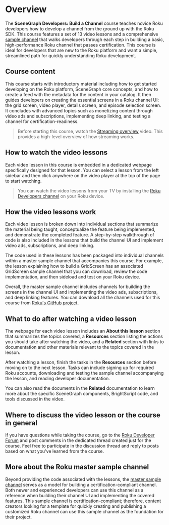 # Overview

The **SceneGraph Developers: Build a Channel** course teaches novice Roku developers how to develop a channel from the ground up with the Roku SDK. This course features a set of 13 video lessons and a comprehensive [sample channel](https://github.com/rokudev/scenegraph-master-sample) that walks developers through each step in building a basic, high-performance Roku channel that passes certification. This course is ideal for developers that are new to the Roku platform and want a simple, streamlined path for quickly understanding Roku development.

## Course content

This course starts with introductory material including how to get started developing on the Roku platform, SceneGraph core concepts, and how to create a feed with the metadata for the content in your catalog. It then guides developers on creating the essential screens in a Roku channel UI: the grid screen, video player, details screen, and episode selection screen. It concludes with advanced topics such as monetizing content through video ads and subscriptions, implementing deep linking, and testing a channel for certification-readiness.

> Before starting this course, watch the [Streaming overview](https://developer.roku.com/videos/courses/streaming-overview.md) video. This provides a high-level overview of how streaming works. 

## How to watch the video lessons

Each video lesson in this course is embedded in a dedicated webpage specifically designed for that lesson. You can select a lesson from the left sidebar and then click anywhere on the video player at the top of the page to start watching.  

> You can watch the video lessons from your TV by installing the [Roku Developers channel](https://my.roku.com/account/add/HL5RPZ) on your Roku device.

## How the video lessons work

Each video lesson is broken down into individual sections that summarize the material being taught, conceptualize the feature being implemented, and demonstrate the completed feature. A step-by-step walkthrough of code is also included in the lessons that build the channel UI and implement video ads, subscriptions, and deep linking. 

The code used in these lessons has been packaged into individual channels within a master sample channel that accompanies this  course. For example, the lesson explaining how to build a GridScreen has an associated GridScreen sample channel that you can download, review the code implementation, and then sideload and test on your Roku device. 

Overall, the master sample channel includes channels for building the screens in the channel UI and implementing the video ads, subscriptions, and deep linking features. You can download all the channels used for this course from [Roku's GitHub project](https://github.com/rokudev/scenegraph-master-sample).

## What to do after watching a video lesson

The webpage for each video lesson includes an **About this lesson** section that summarizes the topics covered, a **Resources** section listing the actions you should take after watching the video, and a **Related** section with links to documentation and other materials relevant to the topics covered in the lesson. 

After watching a lesson, finish the tasks in the **Resources** section before moving on to the next lesson. Tasks can include signing up for required Roku accounts, downloading and testing the sample channel accompanying the lesson, and reading developer documentation. 

You can also read the documents in the **Related** documentation to learn more about the specific SceneGraph components, BrightScript code, and tools discussed in the video.

## Where to discuss the video lesson or the course in general

If you have questions while taking the course, go to the [Roku Developer Forum](https://go.roku.com/wMoGr9zx-) and post comments in the dedicated thread created just for the course. Feel free to participate in the discussion thread and reply to posts based on what you've learned from the course.

## More about the Roku master sample channel

Beyond providing the code associated with the lessons, the [master sample channel](https://github.com/rokudev/scenegraph-master-sample) serves as a model for building a certification-compliant channel. Both newer and experienced developers can use this channel as a reference when building their channel UI and implementing the covered features. This sample channel is certification-compliant; therefore, content creators looking for a template for quickly creating and publishing a customized Roku channel can use this sample channel as the foundation for their project.


